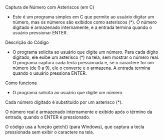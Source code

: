 Captura de Número com Asteriscos (em C)
 - Este é um programa simples em C que permite ao usuário digitar um número, mas os números são exibidos como asteriscos (*). O número digitado é armazenado internamente, e a entrada termina quando o usuário pressionar ENTER.

Descrição do Código
 - O programa solicita ao usuário que digite um número. Para cada dígito digitado, ele exibe um asterisco (*) na tela, sem mostrar o número real. O programa captura cada tecla pressionada e, se o caractere for um número (de 0 a 9), ele o converte e o armazena. A entrada termina quando o usuário pressiona ENTER.
                                                                                                                                                                                                                                                                                                                                                    
Como funciona
 - O programa solicita ao usuário que digite um número.

Cada número digitado é substituído por um asterisco (*).

O número real é armazenado internamente e exibido após o término da entrada, quando o ENTER é pressionado.

O código usa a função getch() (para Windows), que captura a tecla pressionada sem exibir o caractere na tela.
